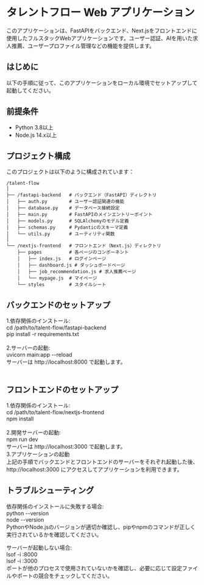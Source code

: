 # タレントフロー Web アプリケーション

このアプリケーションは、FastAPIをバックエンド、Next.jsをフロントエンドに使用したフルスタックWebアプリケーションです。ユーザー認証、AIを用いた求人推薦、ユーザープロファイル管理などの機能を提供します。

## はじめに
以下の手順に従って、このアプリケーションをローカル環境でセットアップして起動してください。

## 前提条件
- Python 3.8以上
- Node.js 14.x以上

## プロジェクト構成
このプロジェクトは以下のように構成されています：


```plaintext
/talent-flow
│
├── /fastapi-backend   # バックエンド（FastAPI）ディレクトリ
│   ├── auth.py        # ユーザー認証関連の機能
│   ├── database.py    # データベース接続設定
│   ├── main.py        # FastAPIのメインエントリーポイント
│   ├── models.py      # SQLAlchemyのモデル定義
│   ├── schemas.py     # Pydanticのスキーマ定義
│   └── utils.py       # ユーティリティ関数
│
└── /nextjs-frontend   # フロントエンド（Next.js）ディレクトリ
    ├── pages          # 各ページのコンポーネント
    │   ├── index.js   # ログインページ
    │   ├── dashboard.js # ダッシュボードページ
    │   ├── job_recommendation.js # 求人推薦ページ
    │   └── mypage.js  # マイページ
    └── styles         # スタイルシート
```


## バックエンドのセットアップ
1.依存関係のインストール:<br>
cd /path/to/talent-flow/fastapi-backend<br>
pip install -r requirements.txt<br>
<br>
2.サーバーの起動:<br>
uvicorn main:app --reload<br>
サーバーは http://localhost:8000 で起動します。<br>
<br>
## フロントエンドのセットアップ<br>
1.依存関係のインストール:<br>
cd /path/to/talent-flow/nextjs-frontend<br>
npm install<br>
<br>
2.開発サーバーの起動:<br>
npm run dev<br>
サーバーは http://localhost:3000 で起動します。<br>
3.アプリケーションの起動<br>
上記の手順でバックエンドとフロントエンドのサーバーをそれぞれ起動した後、http://localhost:3000 にアクセスしてアプリケーションを利用できます。<br>

## トラブルシューティング<br>
依存関係のインストールに失敗する場合:<br>
python --version<br>
node --version<br>
PythonやNode.jsのバージョンが適切か確認し、pipやnpmのコマンドが正しく実行されているかを確認してください。<br>

サーバーが起動しない場合:<br>
lsof -i :8000<br>
lsof -i :3000<br>
ポートが他のプロセスで使用されていないかを確認し、必要に応じて設定ファイルやポートの競合をチェックしてください。<br>
